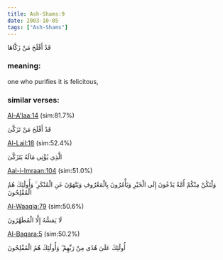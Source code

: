 ```yaml
---
title: Ash-Shams:9
date: 2003-10-05
tags: ["Ash-Shams"]
---
```

قَدْ أَفْلَحَ مَنْ زَكَّاهَا
### meaning: 
one who purifies it is felicitous,
### similar verses: 

[Al-A'laa:14](/87/14) (sim:81.7%)

قَدْ أَفْلَحَ مَنْ تَزَكَّىٰ

[Al-Lail:18](/92/18) (sim:52.4%)

الَّذِي يُؤْتِي مَالَهُ يَتَزَكَّىٰ

[Aal-i-Imraan:104](/3/104) (sim:51.0%)

وَلْتَكُنْ مِنْكُمْ أُمَّةٌ يَدْعُونَ إِلَى الْخَيْرِ وَيَأْمُرُونَ بِالْمَعْرُوفِ وَيَنْهَوْنَ عَنِ الْمُنْكَرِ ۚ وَأُولَٰئِكَ هُمُ الْمُفْلِحُونَ

[Al-Waaqia:79](/56/79) (sim:50.6%)

لَا يَمَسُّهُ إِلَّا الْمُطَهَّرُونَ

[Al-Baqara:5](/2/5) (sim:50.2%)

أُولَٰئِكَ عَلَىٰ هُدًى مِنْ رَبِّهِمْ ۖ وَأُولَٰئِكَ هُمُ الْمُفْلِحُونَ
